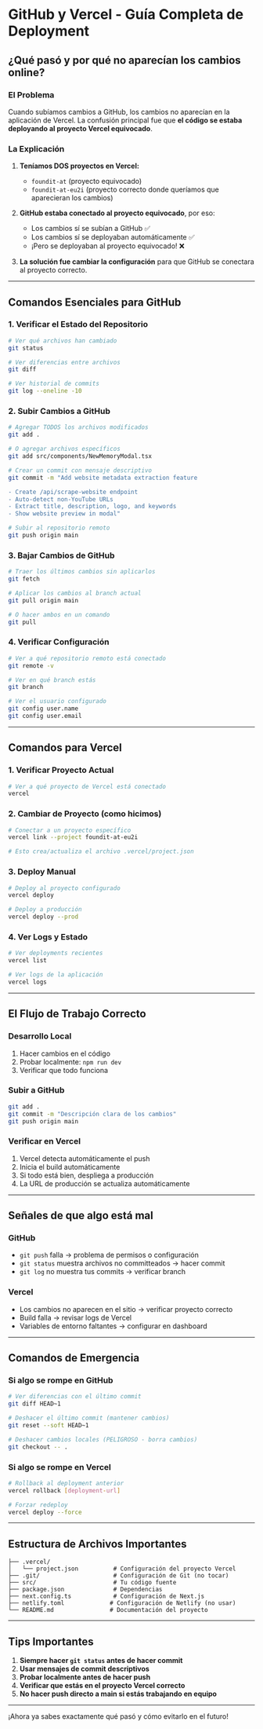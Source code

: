 # GitHub y Vercel - Guía Completa de Deployment

## ¿Qué pasó y por qué no aparecían los cambios online?

### El Problema
Cuando subíamos cambios a GitHub, los cambios no aparecían en la aplicación de Vercel. La confusión principal fue que **el código se estaba deployando al proyecto Vercel equivocado**.

### La Explicación
1. **Teníamos DOS proyectos en Vercel:**
   - `foundit-at` (proyecto equivocado)
   - `foundit-at-eu2i` (proyecto correcto donde queríamos que aparecieran los cambios)

2. **GitHub estaba conectado al proyecto equivocado**, por eso:
   - Los cambios sí se subían a GitHub ✅
   - Los cambios sí se deployaban automáticamente ✅
   - ¡Pero se deployaban al proyecto equivocado! ❌

3. **La solución fue cambiar la configuración** para que GitHub se conectara al proyecto correcto.

---

## Comandos Esenciales para GitHub

### 1. Verificar el Estado del Repositorio
```bash
# Ver qué archivos han cambiado
git status

# Ver diferencias entre archivos
git diff

# Ver historial de commits
git log --oneline -10
```

### 2. Subir Cambios a GitHub
```bash
# Agregar TODOS los archivos modificados
git add .

# O agregar archivos específicos
git add src/components/NewMemoryModal.tsx

# Crear un commit con mensaje descriptivo
git commit -m "Add website metadata extraction feature

- Create /api/scrape-website endpoint
- Auto-detect non-YouTube URLs 
- Extract title, description, logo, and keywords
- Show website preview in modal"

# Subir al repositorio remoto
git push origin main
```

### 3. Bajar Cambios de GitHub
```bash
# Traer los últimos cambios sin aplicarlos
git fetch

# Aplicar los cambios al branch actual
git pull origin main

# O hacer ambos en un comando
git pull
```

### 4. Verificar Configuración
```bash
# Ver a qué repositorio remoto está conectado
git remote -v

# Ver en qué branch estás
git branch

# Ver el usuario configurado
git config user.name
git config user.email
```

---

## Comandos para Vercel

### 1. Verificar Proyecto Actual
```bash
# Ver a qué proyecto de Vercel está conectado
vercel
```

### 2. Cambiar de Proyecto (como hicimos)
```bash
# Conectar a un proyecto específico
vercel link --project foundit-at-eu2i

# Esto crea/actualiza el archivo .vercel/project.json
```

### 3. Deploy Manual
```bash
# Deploy al proyecto configurado
vercel deploy

# Deploy a producción
vercel deploy --prod
```

### 4. Ver Logs y Estado
```bash
# Ver deployments recientes
vercel list

# Ver logs de la aplicación
vercel logs
```

---

## El Flujo de Trabajo Correcto

### Desarrollo Local
1. Hacer cambios en el código
2. Probar localmente: `npm run dev`
3. Verificar que todo funciona

### Subir a GitHub
```bash
git add .
git commit -m "Descripción clara de los cambios"
git push origin main
```

### Verificar en Vercel
1. Vercel detecta automáticamente el push
2. Inicia el build automáticamente
3. Si todo está bien, despliega a producción
4. La URL de producción se actualiza automáticamente

---

## Señales de que algo está mal

### GitHub
- `git push` falla → problema de permisos o configuración
- `git status` muestra archivos no committeados → hacer commit
- `git log` no muestra tus commits → verificar branch

### Vercel
- Los cambios no aparecen en el sitio → verificar proyecto correcto
- Build falla → revisar logs de Vercel
- Variables de entorno faltantes → configurar en dashboard

---

## Comandos de Emergencia

### Si algo se rompe en GitHub
```bash
# Ver diferencias con el último commit
git diff HEAD~1

# Deshacer el último commit (mantener cambios)
git reset --soft HEAD~1

# Deshacer cambios locales (PELIGROSO - borra cambios)
git checkout -- .
```

### Si algo se rompe en Vercel
```bash
# Rollback al deployment anterior
vercel rollback [deployment-url]

# Forzar redeploy
vercel deploy --force
```

---

## Estructura de Archivos Importantes

```
├── .vercel/
│   └── project.json          # Configuración del proyecto Vercel
├── .git/                     # Configuración de Git (no tocar)
├── src/                      # Tu código fuente
├── package.json              # Dependencias
├── next.config.ts            # Configuración de Next.js
├── netlify.toml             # Configuración de Netlify (no usar)
└── README.md                # Documentación del proyecto
```

---

## Tips Importantes

1. **Siempre hacer `git status` antes de hacer commit**
2. **Usar mensajes de commit descriptivos**
3. **Probar localmente antes de hacer push**
4. **Verificar que estás en el proyecto Vercel correcto**
5. **No hacer push directo a main si estás trabajando en equipo**

---

¡Ahora ya sabes exactamente qué pasó y cómo evitarlo en el futuro!